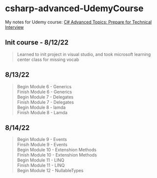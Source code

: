# csharp-advanced-UdemyCourse
My notes for Udemy course: [C# Advanced Topics: Prepare for Technical Interview](https://www.udemy.com/course/csharp-advanced/learn/lecture/1988790#questions/13997196)

## Init course - 8/12/22
> Learned to init project in visual studio, and took microsoft learning center class for missing vocab  

## 8/13/22
> Begin Module 6 - Generics  
> Finish Module 6 - Generics  
> Begin Module 7 - Delegates  
> Finish Module 7 - Delegates  
> Begin Module 8 - lamda  
> Finish Module 8 - Lamda  

## 8/14/22
> Begin Module 9 - Events  
> Finsih Module 9 - Events  
> Begin Module 10 - Extenshion Methods  
> Finish Module 10 - Extenshion Methods  
> Begin Module 11 - LINQ  
> Finish Module 11 - LINQ  
> Begin Module 12 - NullableTypes




<!-- > Finish Module 12 - NullableTypes -->
<!-- > Begin Module 13 - NullableTypes -->
<!-- > Begin Module 13 - Dynamic -->
<!-- > Finish Module 13 - Dynamic -->
<!-- > Begin Module 14 - Exception Handling -->
<!-- > Finish Module 14 - Exception Handling -->
<!-- > Begin Module 15 - Async-Await -->
<!-- > Finish Module 15 - Async-Await -->
<!-- Quiz 2 -->
<!-- > Begin Module 16 - Source Code -->
<!-- > Finish Module 16 - Source Code -->
<!-- > Begin Module 17 - What's New in C# 6 -->
<!-- > Finish Module 17 - What's New in C# 6 -->

